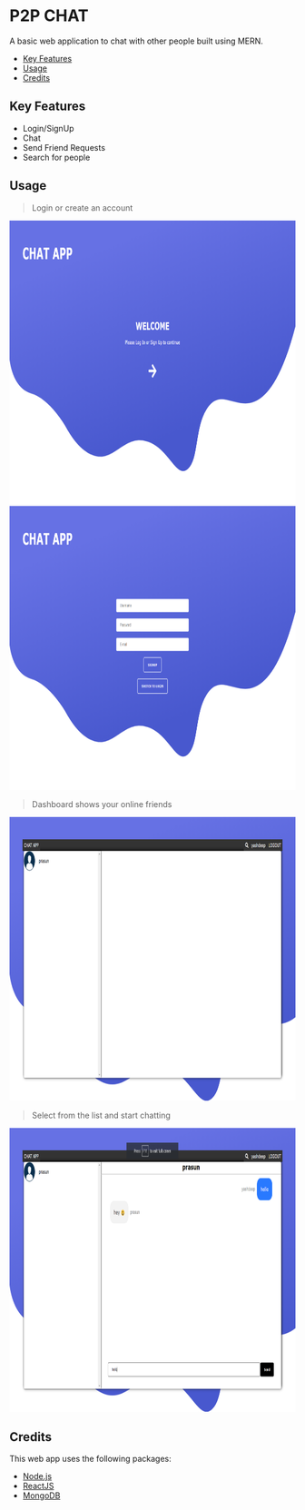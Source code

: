 # P2P CHAT

A basic web application to chat with other people built using MERN.

- [Key Features](https://github.com/yash-93/MERN-Chat-App/blob/yash/README.md#key-features)
- [Usage](https://github.com/yash-93/MERN-Chat-App/blob/yash/README.md#usage)
- [Credits](https://github.com/yash-93/MERN-Chat-App/blob/yash/README.md#credits)

## Key Features

- Login/SignUp
- Chat
- Send Friend Requests
- Search for people

## Usage

> Login or create an account

  <img height="500" width="800" src="https://raw.githubusercontent.com/yash-93/MERN-Chat-App/yash/static/chatApp_1.png">
  <img height="500" width="800" src="https://raw.githubusercontent.com/yash-93/MERN-Chat-App/yash/static/chatApp_4.png">

> Dashboard shows your online friends

  <img height="500" width="800" src="https://raw.githubusercontent.com/yash-93/MERN-Chat-App/yash/static/chatApp_2.png">

> Select from the list and start chatting

  <img height="500" width="800" src="https://raw.githubusercontent.com/yash-93/MERN-Chat-App/yash/static/chatApp_3.png">

## Credits

This web app uses the following packages:

- [Node.js](https://nodejs.org/en/)
- [ReactJS](https://reactjs.org/)
- [MongoDB](https://www.mongodb.com/)

